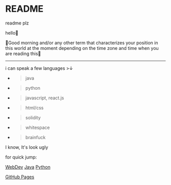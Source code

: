 # README
readme plz

hello👋

🔆Good morning and/or any other term that characterizes your position in this world at the moment depending on the time zone and time when you are reading this🌝
__________________________________________________________________________________
i can speak a few languages >↓

- > java
- > python
- > javascript, react.js
- > html/css
- > solidity
- > whitespace
- > brainfuck

I know, It's look ugly

for quick jump:

[WebDev](https://github.com/DanyilT/WebDev)
[Java](https://github.com/DanyilT/Java)
[Python](https://github.com/DanyilT/Pyhon)


[GitHub Pages](https://danyilt.github.io/WebDev/)
